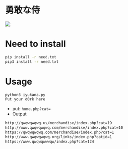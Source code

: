# 勇敢な侍
![](https://github.com/nu11secur1ty/nu11secur1ty/blob/master/SQL%20Dorks%202019/iyukana/logo/samurai-in-battle.jpg)
# Need to install
```bash
pip install -r need.txt
pip3 install -r need.txt
```
# Usage

```bash
python3 iyukana.py 
Put your d0rk here
```

- put: `home.php?cat=`
- Output
```bash
http://qwqwqwqwq.us/merchandise/index.php?cat=19
http://www.qwqwqwqwq.com/merchandise/index.php?cat=10
https://qwqwqwqwq.com/merchandise/index.php?cat=1
http://www.qwqwqwqwq.org/links/index.php?catid=1
https://www.qwqwqwwwqw/index.php?cat=124
``` 
